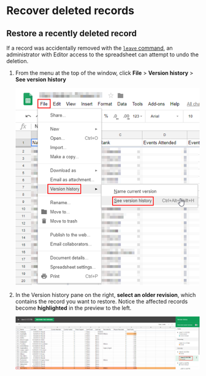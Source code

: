# Recover deleted records

## Restore a recently deleted record

If a record was accidentally removed with the [`leave` command](../commands/leave.md), an administrator with Editor access to the spreadsheet can attempt to undo the deletion.

1. From the menu at the top of the window, click **File** &gt; **Version history** &gt; **See version history**

   ![Using the File menu to access the version history of a spreadsheet in Google Sheets.](../.gitbook/assets/image%20%282%29.png)

2. In the Version history pane on the right, **select an older revision**, which contains the record you want to restore. Notice the affected records become **highlighted** in the preview to the left. 

   ![Restoring a deleted record with the Version history panel.](../.gitbook/assets/image%20%283%29.png)


